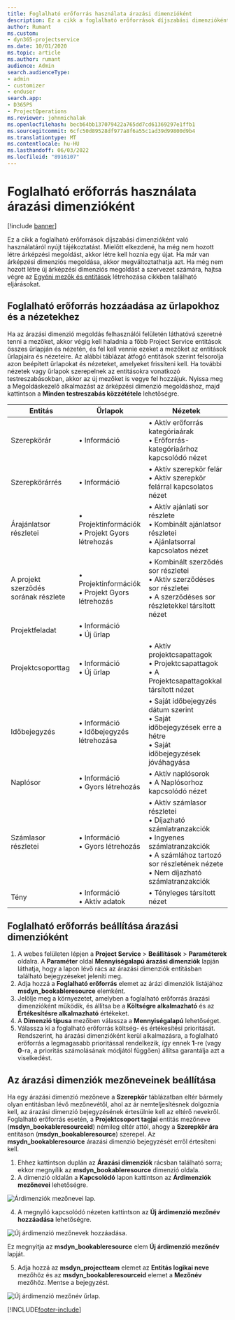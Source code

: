 ```yaml
---
title: Foglalható erőforrás használata árazási dimenzióként
description: Ez a cikk a foglalható erőforrások díjszabási dimenzióként való használatáról nyújt tájékoztatást.
author: Rumant
ms.custom:
- dyn365-projectservice
ms.date: 10/01/2020
ms.topic: article
ms.author: rumant
audience: Admin
search.audienceType:
- admin
- customizer
- enduser
search.app:
- D365PS
- ProjectOperations
ms.reviewer: johnmichalak
ms.openlocfilehash: becb64bb137079422a765dd7cd61369297e1ffb1
ms.sourcegitcommit: 6cfc50d89528df977a8f6a55c1ad39d99800d9b4
ms.translationtype: MT
ms.contentlocale: hu-HU
ms.lasthandoff: 06/03/2022
ms.locfileid: "8916107"
---
```

# <a name="use-bookable-resource-as-a-pricing-dimension"></a>Foglalható erőforrás használata árazási dimenzióként

[!include [banner](../includes/psa-now-project-operations.md)]

Ez a cikk a foglalható erőforrások díjszabási dimenzióként való használatáról nyújt tájékoztatást. Mielőtt elkezdené, ha még nem hozott létre árképzési megoldást, akkor létre kell hoznia egy újat. Ha már van árképzési dimenziós megoldása, akkor megváltoztathatja azt. Ha még nem hozott létre új árképzési dimenziós megoldást a szervezet számára, hajtsa végre az [Egyéni mezők és entitások](create-custom-fields-entities.md) létrehozása cikkben található eljárásokat.

## <a name="add-bookable-resource-to-forms-and-views"></a>Foglalható erőforrás hozzáadása az űrlapokhoz és a nézetekhez
Ha az árazási dimenzió megoldás felhasználói felületén láthatóvá szeretné tenni a mezőket, akkor végig kell haladnia a főbb Project Service entitások összes űrlapján és nézetén, és fel kell vennie ezeket a mezőket az entitások űrlapjaira és nézeteire.
Az alábbi táblázat átfogó entitások szerint felsorolja azon beépített űrlapokat és nézeteket, amelyeket frissíteni kell. Ha további nézetek vagy űrlapok szerepelnek az entitásokra vonatkozó testreszabásokban, akkor az új mezőket is vegye fel hozzájuk.
Nyissa meg a Megoldáskezelő alkalmazást az árképzési dimenzió megoldáshoz, majd kattintson a **Minden testreszabás közzététele** lehetőségre.


|   Entitás        | Űrlapok   |Nézetek        |
| ------------------------------|---------------------------------|----------------------------------|
|  Szerepkörár|• Információ |• Aktív erőforrás kategóriaárak<br> • Erőforrás-kategóriaárhoz kapcsolódó nézet|
|  Szerepkörárrés|• Információ|• Aktív szerepkör felár<br>• Aktív szerepkör felárral kapcsolatos nézet|
|  Árajánlatsor részletei|• Projektinformációk<br>• Projekt Gyors létrehozás|• Aktív ajánlati sor részlete<br>• Kombinált ajánlatsor részletei<br>• Ajánlatsorral kapcsolatos nézet|
|  A projekt szerződés sorának részlete|• Projektinformációk<br>• Projekt Gyors létrehozás|• Kombinált szerződés sor részletei<br>• Aktív szerződéses sor részletei<br>• A szerződéses sor részletekkel társított nézet|
|  Projektfeladat|• Információ<br>• Új űrlap||
|  Projektcsoporttag|• Információ<br>• Új űrlap|• Aktív projektcsapattagok<br>• Projektcsapattagok<br>• A Projektcsapattagokkal társított nézet|
|  Időbejegyzés|• Információ<br>• Időbejegyzés létrehozása|• Saját időbejegyzés dátum szerint<br>• Saját időbejegyzések erre a hétre<br>• Saját időbejegyzések jóváhagyása|
|  Naplósor|• Információ<br>• Gyors létrehozás|• Aktív naplósorok<br>• A Naplósorhoz kapcsolódó nézet|
|  Számlasor részletei|• Információ<br>• Gyors létrehozás|• Aktív számlasor részletei<br>• Díjazható számlatranzakciók<br>• Ingyenes számlatranzakciók<br>• A számlához tartozó sor részletének nézete<br>• Nem díjazható számlatranzakciók|
|  Tény|• Információ<br>• Aktív adatok|• Tényleges társított nézet|

## <a name="set-up-bookable-resource-as-a-pricing-dimension"></a>Foglalható erőforrás beállítása árazási dimenzióként

1. A webes felületen lépjen a **Project Service** > **Beállítások** > **Paraméterek** oldalra. A **Paraméter** oldal **Mennyiségalapú árazási dimenziók** lapján láthatja, hogy a lapon lévő rács az árazási dimenziók entitásban található bejegyzéseket jeleníti meg. 
2. Adja hozzá a **Foglalható erőforrás** elemet az árázi dimenziók listájához **msdyn_bookableresource** elemként. 
3. Jelölje meg a környezetet, amelyben a foglalható erőforrás árazási dimenzióként működik, és állítsa be a **Költségre alkalmazható** és az **Értékesítésre alkalmazható** értékeket.
4. A **Dimenzió típusa** mezőben válassza a **Mennyiségalapú** lehetőséget. 
5. Válassza ki a foglalható erőforrás költség- és értékesítési prioritását. Rendszerint, ha árazási dimenzióként kerül alkalmazásra, a foglalható erőforrás a legmagasabb prioritással rendelkezik, így ennek **1**-re (vagy **0**-ra, a prioritás számolásának módjától függően) állítsa garantálja azt a viselkedést.

## <a name="set-up-pricing-dimension-field-names"></a>Az árazási dimenziók mezőneveinek beállítása

Ha egy árazási dimenzió mezőneve a **Szerepkör** táblázatban eltér bármely olyan entitásban lévő mezőnevétől, ahol az ár nemteljesítésnek dolgoznia kell, az árazási dimenzió bejegyzésének értesülnie kell az eltérő nevekről.    
Foglalható erőforrás esetén, a **Projektcsoport tagjai** entitás mezőneve (**msdyn_bookableresourceid**) némileg eltér attól, ahogy a **Szerepkör ára** entitáson (**msdyn_bookableresource**) szerepel. Az **msydn_bookableresource** árazási dimenzió bejegyzését erről értesíteni kell. 
1. Ehhez kattintson duplán az **Árazási dimenziók** rácsban található sorra; ekkor megnyílik az **msdyn_bookableresource** dimenzió oldala.
2. A dimenzió oldalán a **Kapcsolódó** lapon kattintson az **Árdimenziók mezőnevei** lehetőségre.

 ![Árdimenziók mezőnevei lap.](media/PD-fieldname.png)

4. A megnyíló kapcsolódó nézeten kattintson az **Új árdimenzió mezőnév hozzáadása** lehetőségre.

 ![Új árdimenzió mezőnevek hozzáadása.](media/Add-NewPD-fieldname.png)


Ez megnyitja az **msdyn_bookableresource** elem **Új árdimenzió mezőnév** lapját. 

5. Adja hozzá az **msdyn_projectteam** elemet az **Entitás logikai neve** mezőhöz és az **msdyn_bookableresourceid** elemet a **Mezőnév** mezőhöz. Mentse a bejegyzést.

 ![Új árdimenzió mezőnév űrlap.](media/PD-fieldname-Added.png)


[!INCLUDE[footer-include](../includes/footer-banner.md)]
